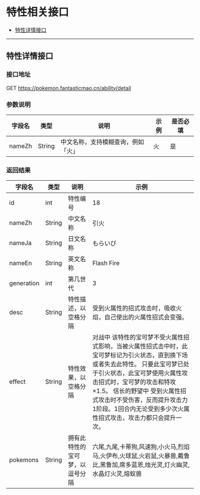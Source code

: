 # 特性相关接口

* [特性详情接口](#特性详情接口)

---

## 特性详情接口

### 接口地址
GET https://pokemon.fantasticmao.cn/ability/detail

### 参数说明
字段名 | 类型 | 说明 | 示例 | 是否必填
--- | --- | --- | --- | ---
nameZh | String | 中文名称，支持模糊查询，例如「火」 | 火 | 是

### 返回结果
字段名 | 类型 | 说明 | 示例
--- | --- | --- | ---
id | int | 特性编号 | 18
nameZh | String | 中文名称 | 引火
nameJa | String | 日文名称 | もらいび
nameEn | String | 英文名称 | Flash Fire
generation | int | 第几世代 | 3
desc | String | 特性描述，以空格分隔 | 受到火属性的招式攻击时，吸收火焰，自己使出的火属性招式会变强。
effect | String | 特性效果，以空格分隔 | 对战中 该特性的宝可梦不受火属性招式影响，当被火属性招式击中时，此宝可梦标记为引火状态，直到换下场或者失去此特性。 只要此宝可梦已处于引火状态，此宝可梦使用火属性攻击招式时，宝可梦的攻击和特攻×1.5。 信长的野望中 受到火属性招式攻击时不受伤害，反而提升攻击力1阶段。1回合内无论受到多少次火属性招式攻击，攻击力都只会提升一次。
pokemons | String | 拥有此特性的宝可梦，以逗号分隔 | 六尾,九尾,卡蒂狗,风速狗,小火马,烈焰马,火伊布,火球鼠,火岩鼠,火暴兽,戴鲁比,黑鲁加,席多蓝恩,烛光灵,灯火幽灵,水晶灯火灵,熔蚁兽